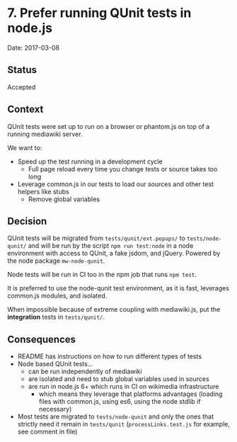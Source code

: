 # 7. Prefer running QUnit tests in node.js

Date: 2017-03-08

## Status

Accepted

## Context

QUnit tests were set up to run on a browser or phantom.js on top of a running
mediawiki server.

We want to:
* Speed up the test running in a development cycle
  * Full page reload every time you change tests or source takes too long
* Leverage common.js in our tests to load our sources and other test helpers
  like stubs
  * Remove global variables

## Decision

QUnit tests will be migrated from `tests/qunit/ext.popups/` to
`tests/node-qunit/` and will be run by the script `npm run test:node` in a node
environment with access to QUnit, a fake jsdom, and jQuery. Powered by the node
package `mw-node-qunit`.

Node tests will be run in CI too in the npm job that runs `npm test`.

It is preferred to use the node-qunit test environment, as it is fast,
leverages common.js modules, and isolated.

When impossible because of extreme coupling with mediawiki.js, put the
**integration** tests in `tests/qunit/`.

## Consequences

* README has instructions on how to run different types of tests
* Node based QUnit tests...
  * can be run independently of mediawiki
  * are isolated and need to stub global variables used in sources
  * are run in node.js 6+ which runs in CI on wikimedia infrastructure
    * which means they leverage that platforms advantages (loading files with
      common.js, using es6, using the node stdlib if necessary)
* Most tests are migrated to `tests/node-qunit` and only the ones that strictly
  need it remain in `tests/qunit` (`processLinks.test.js` for example, see
  comment in file)
